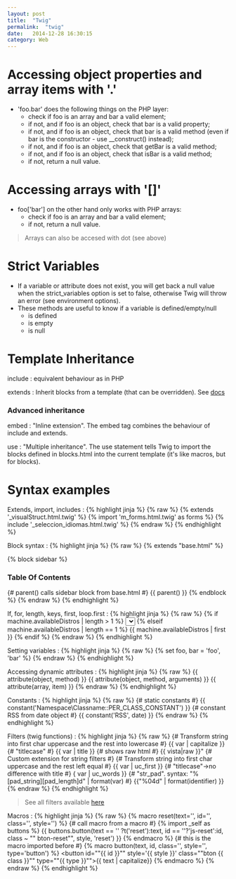 ```yaml
---
layout: post
title:  "Twig"
permalink:  "twig"
date:   2014-12-28 16:30:15
category: Web
---
```

# Accessing object properties and  array items with '.'

* 'foo.bar' does the following things on the PHP layer:
    - check if foo is an array and bar a valid element;
    - if not, and if foo is an object, check that bar is a valid property;
    - if not, and if foo is an object, check that bar is a valid method (even if bar is the
        constructor - use __construct() instead);
    - if not, and if foo is an object, check that getBar is a valid method;
    - if not, and if foo is an object, check that isBar is a valid method;
    - if not, return a null value.


# Accessing arrays with '[]'
* foo['bar'] on the other hand only works with PHP arrays:
    - check if foo is an array and bar a valid element;
    - if not, return a null value.


> Arrays can also be accesed with dot (see above)

# Strict Variables
* If a variable or attribute does not exist, you will get back a null value when the strict_variables
option is set to false, otherwise Twig will throw an error (see environment options).
* These methods are useful to know if a variable is defined/empty/null
    - is defined
    - is empty
    - is null

# Template Inheritance

include
: equivalent behaviour as in PHP

extends
: Inherit blocks from a template (that can be overridden). See [docs](http://twig.sensiolabs.org/doc/tags/extends.html)

### Advanced inheritance
embed
: "Inline extension". The embed tag combines the behaviour of include and extends.

use
: "Multiple inheritance". The use statement tells Twig to import the blocks defined in blocks.html into the current
template (it's like macros, but for blocks).


# Syntax examples

Extends, import, includes
: 
{% highlight jinja %}
{% raw %}
{% extends '_visualStruct.html.twig' %}
{% import 'm_forms.html.twig' as forms %}
{% include '_seleccion_idiomas.html.twig' %}
{% endraw %}
{% endhighlight %}

Block syntax
: 
{% highlight jinja %}
{% raw %}
{% extends "base.html" %}

{% block sidebar %}
    <h3>Table Of Contents</h3>
    {# parent() calls sidebar block from base.html #}
    {{ parent() }}
{% endblock %}
{% endraw %}
{% endhighlight %}


If, for, length, keys, first, loop.first
: 
{% highlight jinja %}
{% raw %}
{%  if machine.availableDistros | length > 1 %}
    <select name="js-distros-{{ idMachine }}" id='js-distros-{{ idMachine }}'>
    {% for key, distro in machine.availableDistros %}
        <option value="{{ key }}" {{ loop.first?'checked=""checked""' }}> {{ distro }}</option>
    {% endfor %}
    </select>
{% elseif machine.availableDistros | length == 1 %}
    {{ machine.availableDistros | first }}
    <input type="hidden" id='js-distros-{{ idMachine }}' value='{{ machine.availableDistros | keys | first }}'>
{% endif %}
{% endraw %}
{% endhighlight %}

Setting variables
: 
{% highlight jinja %}
{% raw %}
{% set foo, bar = 'foo', 'bar' %}
{% endraw %}
{% endhighlight %}

Accessing dynamic attributes
: 
{% highlight jinja %}
{% raw %}
{{ attribute(object, method) }}
{{ attribute(object, method, arguments) }}
{{ attribute(array, item) }}
{% endraw %}
{% endhighlight %}

Constants
: 
{% highlight jinja %}
{% raw %}
{# static constants #}
{{ constant('Namespace\\Classname::PER_CLASS_CONSTANT') }}
{# constant RSS from date object #}
{{ constant('RSS', date) }}
{% endraw %}
{% endhighlight %}

Filters (twig functions)
: 
{% highlight jinja %}
{% raw %}
{# Transform string into first char uppercase and the rest into lowercase #}
{{ var | capitalize }}
{# "titlecase" #}
{{ var | title }}
{# shows raw html #}
{{ vista|raw }}"
{# Custom extension for string filters #}
{# Transform string into first char uppercase and the rest left equal #}
{{ var | uc_first }}
{# "titlecase"->no difference with title #}
{ var | uc_words }}
{# "str_pad". syntax: "%[pad_string][pad_length]d" | format(var) #}
{{"%04d" | format(identifier) }}
{% endraw %}
{% endhighlight %}
> See all filters available [here](http://twig.sensiolabs.org/doc/filters/index.html)

Macros
: 
{% highlight jinja %}
{% raw %}
{% macro reset(text='', id='', class='', style='') %}
{# call macro from a macro #}
{% import _self as buttons %}
{{ buttons.button(text == '' ?t('reset'):text, id == ''?'js-reset':id, class ~ "" bton-reset"",  style, 'reset') }}
{% endmacro %}
{# this is the macro imported before #}
{% macro button(text, id, class='', style='', type='button') %}
<button id=""{{ id }}"" style='{{ style }}' class=""bton {{ class }}"" type=""{{ type }}"">{{ text | capitalize}}</button>
{% endmacro %}
{% endraw %}
{% endhighlight %}
